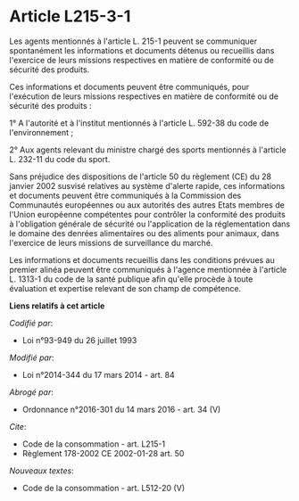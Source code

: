 # Article L215-3-1

Les agents mentionnés à l'article L. 215-1 peuvent se communiquer spontanément les informations et documents détenus ou
recueillis dans l'exercice de leurs missions respectives en matière de conformité ou de sécurité des produits. 

Ces informations et documents peuvent être communiqués, pour l'exécution de leurs missions respectives en matière de
conformité ou de sécurité des produits : 

1° A l'autorité et à l'institut mentionnés à l'article L. 592-38 du code de l'environnement ; 

2° Aux agents relevant du ministre chargé des sports mentionnés à l'article L. 232-11 du code du sport.

Sans préjudice des dispositions de l'article 50 du règlement (CE) du 28 janvier 2002 susvisé relatives au système d'alerte
rapide, ces informations et documents peuvent être communiqués à la Commission des Communautés européennes ou aux autorités
des autres Etats membres de l'Union européenne compétentes pour contrôler la conformité des produits à l'obligation générale
de sécurité ou l'application de la réglementation dans le domaine des denrées alimentaires ou des aliments pour animaux, dans
l'exercice de leurs missions de surveillance du marché.

Les informations et documents recueillis dans les conditions prévues au premier alinéa peuvent être communiqués à l'agence
mentionnée à l'article L. 1313-1 du code de la santé publique afin qu'elle procède à toute évaluation et expertise relevant
de son champ de compétence.

**Liens relatifs à cet article**

_Codifié par_:

  - Loi n°93-949 du 26 juillet 1993

_Modifié par_:

  - Loi n°2014-344 du 17 mars 2014 - art. 84

_Abrogé par_:

  - Ordonnance n°2016-301 du 14 mars 2016 - art. 34 (V)

_Cite_:

  - Code de la consommation - art. L215-1
  - Règlement 178-2002 CE 2002-01-28 art. 50

_Nouveaux textes_:

  - Code de la consommation - art. L512-20 (V)
